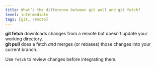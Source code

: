 ```yaml
---
title: What’s the difference between git pull and git fetch?
level: intermediate
tags: [git, remote]
---
```


**git fetch** downloads changes from a remote but doesn’t update your working directory.  
**git pull** does a fetch *and* merges (or rebases) those changes into your current branch.

Use `fetch` to review changes before integrating them.